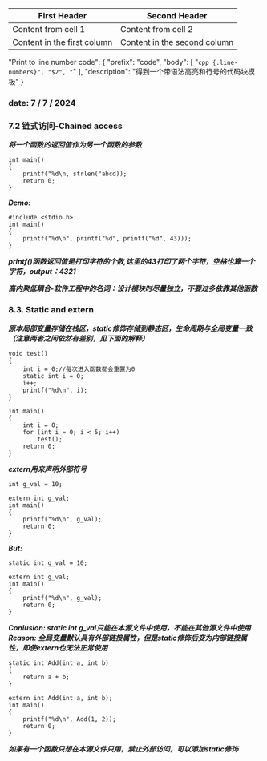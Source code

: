 First Header | Second Header
------------ | -------------
Content from cell 1 | Content from cell 2
Content in the first column | Content in the second column

"Print to line number code": {
            "prefix": "code",
            "body": [
            "```cpp {.line-numbers}",
            "$2",
            "```" ],
            "description": "得到一个带语法高亮和行号的代码块模板"
        }

### date: 7 / 7 / 2024
### 7.2 链式访问-Chained access
***将一个函数的返回值作为另一个函数的参数***
```
int main()
{
    printf("%d\n, strlen("abcd));
    return 0;
}
```
***Demo:***
```
#include <stdio.h>
int main()
{
    printf("%d\n", printf("%d", printf("%d", 43)));
}
```
***printf()函数返回值是打印字符的个数,这里的43打印了两个字符，空格也算一个字符，output：4321***

***高内聚低耦合-软件工程中的名词：设计模块时尽量独立，不要过多依靠其他函数***

### 8.3. Static and extern
***原本局部变量存储在栈区，static修饰存储到静态区，生命周期与全局变量一致（注意两者之间依然有差别，见下面的解释）***
```
void test()
{
    int i = 0;//每次进入函数都会重置为0
    static int i = 0;
    i++;
    printf("%d\n", i);
}

int main()
{
    int i = 0;
    for (int i = 0; i < 5; i++)
        test();
    return 0;
}
```
***extern用来声明外部符号***
```
int g_val = 10;
```
```
extern int g_val;
int main()
{
    printf("%d\n", g_val);
    return 0;
}
```
***But:***
```
static int g_val = 10;
```
```
extern int g_val;
int main()
{
    printf("%d\n", g_val);
    return 0;
}
```
***Conlusion: static int g_val只能在本源文件中使用，不能在其他源文件中使用***
***Reason: 全局变量默认具有外部链接属性，但是static修饰后变为内部链接属性，即使extern也无法正常使用***
```
static int Add(int a, int b)
{
    return a + b;
}
```
```
extern int Add(int a, int b);
int main()
{
    printf("%d\n", Add(1, 2));
    return 0;
}
```
***如果有一个函数只想在本源文件只用，禁止外部访问，可以添加static修饰***
